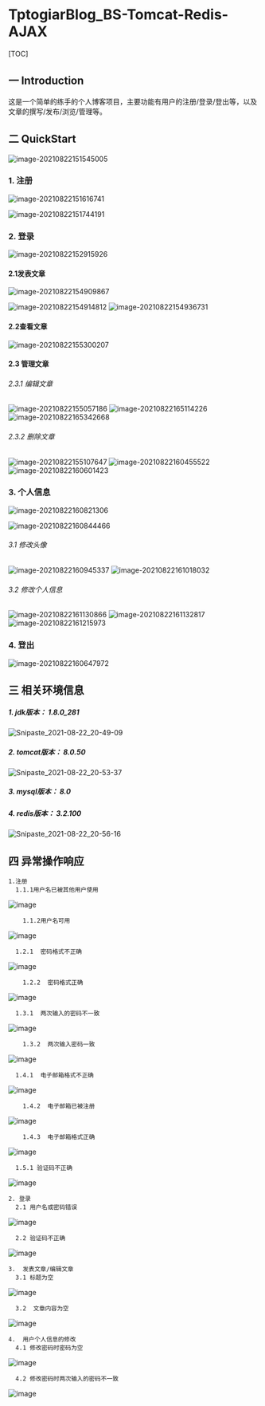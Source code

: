 # TptogiarBlog_BS-Tomcat-Redis-AJAX
[TOC]

## 一 Introduction

​		这是一个简单的练手的个人博客项目，主要功能有用户的注册/登录/登出等，以及文章的撰写/发布/浏览/管理等。

## 二 QuickStart

![image-20210822151545005](https://user-images.githubusercontent.com/79641956/130350472-107b3ff6-c695-42b1-9b51-d9aeb34c1a9d.png)


### 	1.  注册

![image-20210822151616741](https://user-images.githubusercontent.com/79641956/130350475-ea5b1790-fcf1-42c2-92c8-90ac6160f60f.png)

![image-20210822151744191](https://user-images.githubusercontent.com/79641956/130350479-c8f08c04-8e3f-4b15-9c9a-8be37b2e96b6.png)

### 	2.  登录

![image-20210822152915926](https://user-images.githubusercontent.com/79641956/130350485-dbd6421a-9db6-4848-9552-0bb86e38964f.png)

#### 		2.1发表文章

![image-20210822154909867](https://user-images.githubusercontent.com/79641956/130350495-fbdaf95c-bfa4-429d-8c9f-a27c13a9ff95.png)

![image-20210822154914812](https://user-images.githubusercontent.com/79641956/130350498-f596c401-c57c-4efd-ba74-660c74bb9d5b.png)
![image-20210822154936731](https://user-images.githubusercontent.com/79641956/130355067-3b88adef-d833-4d21-a59d-1a9ea836c34b.png)

#### 		2.2查看文章
![image-20210822155300207](https://user-images.githubusercontent.com/79641956/130350504-1085234b-1f46-434c-84ea-8bf639294890.png)

#### 		2.3  管理文章
######      2.3.1  编辑文章
![image-20210822155057186](https://user-images.githubusercontent.com/79641956/130355160-82ef8ddc-e7a7-4422-9d61-3f2d9fb5b280.png)
                ![image-20210822165114226](https://user-images.githubusercontent.com/79641956/130350515-8d04a494-62cd-48e1-b861-72c084ecad3a.png)   
![image-20210822165342668](https://user-images.githubusercontent.com/79641956/130355355-d584c237-e011-49c8-8395-a526bae9ffd2.png)
                
######      2.3.2  删除文章
![image-20210822155107647](https://user-images.githubusercontent.com/79641956/130355266-c0075736-c455-4fa2-ad13-ac9825f8a853.png)
![image-20210822160455522](https://user-images.githubusercontent.com/79641956/130355293-3d21e411-8942-4ece-9843-53a320e84257.png)
![image-20210822160601423](https://user-images.githubusercontent.com/79641956/130355297-5a46b62b-9f97-44c8-9170-0556a603f364.png)


                
### 	3.  个人信息
![image-20210822160821306](https://user-images.githubusercontent.com/79641956/130355412-2278a97e-0e35-4240-b885-788e104efe1f.png)

![image-20210822160844466](https://user-images.githubusercontent.com/79641956/130355312-c0bf2197-d9db-40f7-b089-608454ded214.png)

######        3.1 修改头像
![image-20210822160945337](https://user-images.githubusercontent.com/79641956/130355316-7990fb4b-5892-4470-8370-05396460726c.png)
![image-20210822161018032](https://user-images.githubusercontent.com/79641956/130355319-f6373ed0-f28d-484d-bd75-c100602ddd25.png)

######        3.2 修改个人信息
![image-20210822161130866](https://user-images.githubusercontent.com/79641956/130355323-c29c191e-81c7-4b4d-9285-6f2049857474.png)
![image-20210822161132817](https://user-images.githubusercontent.com/79641956/130355328-6532a34c-8601-4ec4-beb2-f10260ad55b3.png)
![image-20210822161215973](https://user-images.githubusercontent.com/79641956/130355333-8b6c1bec-d4b5-4c1f-a9a4-f95c67937ac4.png)

### 	4.  登出
![image-20210822160647972](https://user-images.githubusercontent.com/79641956/130355304-86693f09-fd13-466d-97ad-e82df4390deb.png)


## 三  相关环境信息

##### 		1.  jdk版本：  1.8.0_281

![Snipaste_2021-08-22_20-49-09](https://user-images.githubusercontent.com/79641956/130356120-3e5d2abf-2af8-4d44-81f7-54bbbf8ef333.png)

##### 		2.  tomcat版本：  8.0.50

![Snipaste_2021-08-22_20-53-37](https://user-images.githubusercontent.com/79641956/130356115-27c06dbc-41c2-4671-b148-f4c946881fe1.png)

##### 		3.  mysql版本：  8.0

##### 		4.  redis版本：  3.2.100

![Snipaste_2021-08-22_20-56-16](https://user-images.githubusercontent.com/79641956/130356114-6d0a684c-cdab-444b-a0da-309c47407064.png)



## 四  异常操作响应

    1.注册
      1.1.1用户名已被其他用户使用
![image](https://user-images.githubusercontent.com/79641956/130356995-641105f7-5efc-4094-b291-75c6e3939037.png)

        1.1.2用户名可用
![image](https://user-images.githubusercontent.com/79641956/130357020-046d4360-a9bc-4510-9481-55bd5115c11c.png)

      1.2.1  密码格式不正确
![image](https://user-images.githubusercontent.com/79641956/130357000-6b0829de-7b56-4a9e-9dbb-c0e4e4bb8e86.png)
    
        1.2.2  密码格式正确
![image](https://user-images.githubusercontent.com/79641956/130357072-71a494ae-5d46-4fd0-b6fc-391733ab795f.png)
    
      1.3.1  两次输入的密码不一致
![image](https://user-images.githubusercontent.com/79641956/130357084-502ccd58-4c83-43e4-9990-00d84ee3cb21.png)
    
        1.3.2  两次输入密码一致
![image](https://user-images.githubusercontent.com/79641956/130357091-3a7ff82d-8c0c-46db-8159-9bc6007c4e47.png)
    
      1.4.1  电子邮箱格式不正确
![image](https://user-images.githubusercontent.com/79641956/130357117-1db32b17-e259-4dba-b121-9b38edbe266d.png)
    
        1.4.2  电子邮箱已被注册
![image](https://user-images.githubusercontent.com/79641956/130357128-35a08df4-bafb-4bd0-8aec-76999368c16a.png)
    
        1.4.3  电子邮箱格式正确
![image](https://user-images.githubusercontent.com/79641956/130357143-0f88bb68-e66b-4563-adda-b111136fdef0.png)
    
      1.5.1 验证码不正确
![image](https://user-images.githubusercontent.com/79641956/130357157-663f82be-c4c0-499d-af03-55df18877b7d.png)
    
    
    
    
    2. 登录
      2.1 用户名或密码错误
![image](https://user-images.githubusercontent.com/79641956/130357195-98a65c38-2c7a-4f38-aab3-12e7e9e38725.png)
      
      2.2 验证码不正确
![image](https://user-images.githubusercontent.com/79641956/130357211-1cfbab5e-61e7-444d-b6fa-2f97a4e489ce.png)
      
      
      
    3.  发表文章/编辑文章
      3.1 标题为空
![image](https://user-images.githubusercontent.com/79641956/130357364-0ba752ad-9860-4d19-bd48-dc05f817698d.png)

      3.2  文章内容为空
![image](https://user-images.githubusercontent.com/79641956/130357382-f062d24a-5c09-4f99-bced-c1c14b189b65.png)



    4.  用户个人信息的修改
      4.1 修改密码时密码为空
![image](https://user-images.githubusercontent.com/79641956/130357430-57c87d03-6849-4b3c-86cc-16a7cfcc7343.png)

      4.2 修改密码时两次输入的密码不一致
![image](https://user-images.githubusercontent.com/79641956/130357443-72209817-7442-44e7-8e35-0a280a9aaef0.png)




